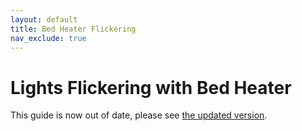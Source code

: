 ```yaml
---
layout: default
title: Bed Heater Flickering
nav_exclude: true
---
```


# Lights Flickering with Bed Heater

This guide is now out of date, please see [the updated version](../cat40/lights_flickering.md).

